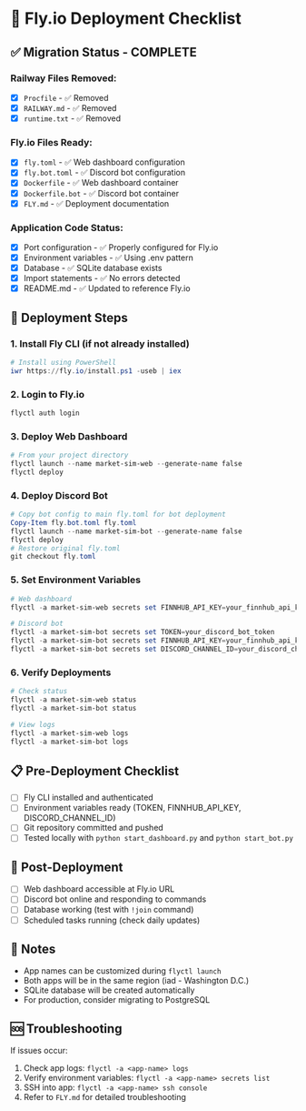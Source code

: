 # 🚀 Fly.io Deployment Checklist

## ✅ Migration Status - COMPLETE

### Railway Files Removed:
- [x] `Procfile` - ✅ Removed
- [x] `RAILWAY.md` - ✅ Removed  
- [x] `runtime.txt` - ✅ Removed

### Fly.io Files Ready:
- [x] `fly.toml` - ✅ Web dashboard configuration
- [x] `fly.bot.toml` - ✅ Discord bot configuration
- [x] `Dockerfile` - ✅ Web dashboard container
- [x] `Dockerfile.bot` - ✅ Discord bot container
- [x] `FLY.md` - ✅ Deployment documentation

### Application Code Status:
- [x] Port configuration - ✅ Properly configured for Fly.io
- [x] Environment variables - ✅ Using .env pattern
- [x] Database - ✅ SQLite database exists
- [x] Import statements - ✅ No errors detected
- [x] README.md - ✅ Updated to reference Fly.io

## 🚀 Deployment Steps

### 1. Install Fly CLI (if not already installed)
```powershell
# Install using PowerShell
iwr https://fly.io/install.ps1 -useb | iex
```

### 2. Login to Fly.io
```powershell
flyctl auth login
```

### 3. Deploy Web Dashboard
```powershell
# From your project directory
flyctl launch --name market-sim-web --generate-name false
flyctl deploy
```

### 4. Deploy Discord Bot
```powershell
# Copy bot config to main fly.toml for bot deployment
Copy-Item fly.bot.toml fly.toml
flyctl launch --name market-sim-bot --generate-name false
flyctl deploy
# Restore original fly.toml
git checkout fly.toml
```

### 5. Set Environment Variables
```powershell
# Web dashboard
flyctl -a market-sim-web secrets set FINNHUB_API_KEY=your_finnhub_api_key

# Discord bot
flyctl -a market-sim-bot secrets set TOKEN=your_discord_bot_token
flyctl -a market-sim-bot secrets set FINNHUB_API_KEY=your_finnhub_api_key
flyctl -a market-sim-bot secrets set DISCORD_CHANNEL_ID=your_discord_channel_id
```

### 6. Verify Deployments
```powershell
# Check status
flyctl -a market-sim-web status
flyctl -a market-sim-bot status

# View logs
flyctl -a market-sim-web logs
flyctl -a market-sim-bot logs
```

## 📋 Pre-Deployment Checklist

- [ ] Fly CLI installed and authenticated
- [ ] Environment variables ready (TOKEN, FINNHUB_API_KEY, DISCORD_CHANNEL_ID)
- [ ] Git repository committed and pushed
- [ ] Tested locally with `python start_dashboard.py` and `python start_bot.py`

## 🔧 Post-Deployment

- [ ] Web dashboard accessible at Fly.io URL
- [ ] Discord bot online and responding to commands
- [ ] Database working (test with `!join` command)
- [ ] Scheduled tasks running (check daily updates)

## 📝 Notes

- App names can be customized during `flyctl launch`
- Both apps will be in the same region (iad - Washington D.C.)
- SQLite database will be created automatically
- For production, consider migrating to PostgreSQL

## 🆘 Troubleshooting

If issues occur:
1. Check app logs: `flyctl -a <app-name> logs`
2. Verify environment variables: `flyctl -a <app-name> secrets list`
3. SSH into app: `flyctl -a <app-name> ssh console`
4. Refer to `FLY.md` for detailed troubleshooting
